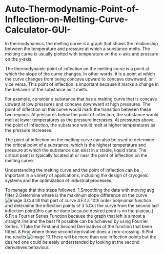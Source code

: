 # Auto-Thermodynamic-Point-of-Inflection-on-Melting-Curve-Calculator-GUI-

In thermodynamics, the melting curve is a graph that shows the relationship between the temperature and pressure at which a substance melts. The melting curve is usually plotted with temperature on the x-axis and pressure on the y-axis.

The thermodynamic point of inflection on the melting curve is a point at which the slope of the curve changes. In other words, it is a point at which the curve changes from being concave upward to concave downward, or vice versa. This point of inflection is important because it marks a change in the behavior of the substance as it melts.

For example, consider a substance that has a melting curve that is concave upward at low pressures and concave downward at high pressures. The point of inflection on this curve would mark the transition between these two regions. At pressures below the point of inflection, the substance would melt at lower temperatures as the pressure increases. At pressures above the point of inflection, the substance would melt at higher temperatures as the pressure increases.

The point of inflection on the melting curve can also be used to determine the critical point of a substance, which is the highest temperature and pressure at which the substance can exist in a stable, liquid state. The critical point is typically located at or near the point of inflection on the melting curve.

Understanding the melting curve and the point of inflection can be important in a variety of applications, including the design of cryogenic systems and the optimization of industrial processes.

To manage that this steps followed:
1.Smoothing the data with moving avg filter
2.Determine where is the maximum slope difference on the curve
![image](https://user-images.githubusercontent.com/112509269/209764170-882f1739-470d-46e3-bf7d-1272e6542192.png)
3.Cut till that part of curve
4.Fit a 10th order polynomal function and determine the inflection points of it
5.Cut the curve from the second last inflection point(this can be done because desired point is on the plateau.)
6.Fit a Fourrier Series Function because the graph that left is almost a straight line and the best fit  possible can be achieved by using Fourrier Series.
7.Take the First and Second Derrivatives of the function that been fitted.
8.Find where those second derrivative does a zero-crossing.
9.Plot the results
![image](https://user-images.githubusercontent.com/112509269/209764661-a15f930c-1ff0-49b7-8a87-598f41bec4ee.png)
10.There will be more than one inflection points but the desired one could be easly understanded by looking at the second derivatives behaviour.
